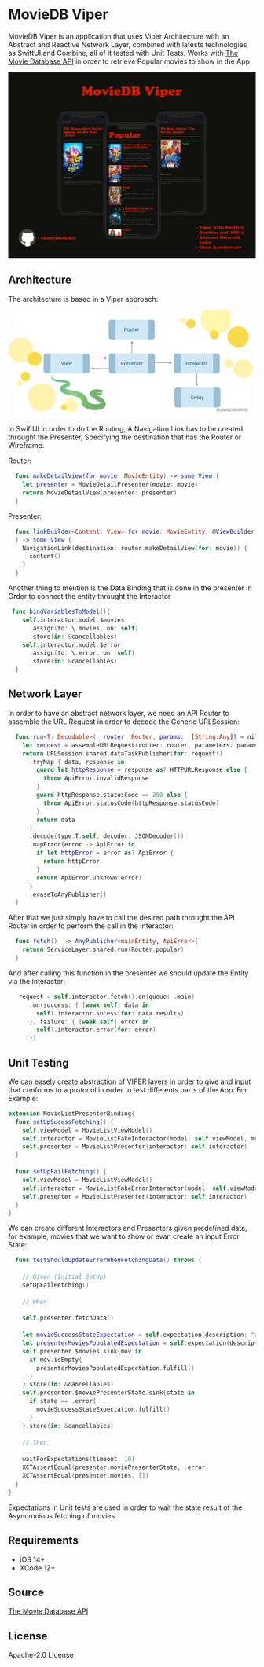 
# MovieDB Viper

MovieDB Viper is an application that  uses Viper Architecture with an Abstract and Reactive Network Layer, combined with latests technologies as SwiftUI and Combine, all of it tested with Unit Tests.
Works with [The Movie Database API](https://developers.themoviedb.org/3) in order to retrieve Popular movies to show in the App.


![App Image](Art/MovieDB-Viper.jpg?)


## Architecture

The architecture is based in a Viper approach:

![Image](Art/VIPER-Diagram.png?)

In SwiftUI in order to do the Routing, A Navigation Link has to be created throught the Presenter, Specifying the destination that has the Router or Wireframe.

Router:
```swift
  func makeDetailView(for movie: MovieEntity) -> some View {
    let presenter = MovieDetailPresenter(movie: movie)
    return MovieDetailView(presenter: presenter)
  }
```

Presenter:
```swift
  func linkBuilder<Content: View>(for movie: MovieEntity, @ViewBuilder content: () -> Content
  ) -> some View {
    NavigationLink(destination: router.makeDetailView(for: movie)) {
      content()
    }
  }

```

Another thing to mention is the Data Binding that is done in the presenter in Order to connect the entity throught the Interactor

```swift
 func bindVariablesToModel(){
    self.interactor.model.$movies
      .assign(to: \.movies, on: self)
      .store(in: &cancellables)
    self.interactor.model.$error
      .assign(to: \.error, on: self)
      .store(in: &cancellables)
  }

```


## Network Layer

In order to have an abstract network layer, we need an API Router to assemble the URL Request in order to decode the Generic URLSession:


```swift
  func run<T: Decodable>(_ router: Router, params:  [String:Any]? = nil) -> AnyPublisher<T, ApiError> {
    let request = assembleURLRequest(router: router, parameters: params)
    return URLSession.shared.dataTaskPublisher(for: request!)
      .tryMap { data, response in
        guard let httpResponse = response as? HTTPURLResponse else {
          throw ApiError.invalidResponse
        }
        guard httpResponse.statusCode == 200 else {
          throw ApiError.statusCode(httpResponse.statusCode)
        }
        return data
      }
      .decode(type:T.self, decoder: JSONDecoder())
      .mapError{error -> ApiError in
        if let httpError = error as? ApiError {
          return httpError
        }
        return ApiError.unknown(error)
      }
      .eraseToAnyPublisher()
  }
```

After that we just simply have to call the desired path throught the API Router in order to perform the call in the Interactor:


```swift
  func fetch()  -> AnyPublisher<mainEntity, ApiError>{
    return ServiceLayer.shared.run(Router.popular)
  }
```

And after calling this function in the presenter we should update the Entity via the Interactor:

```swift
   request = self.interactor.fetch().on(queue: .main)
      .on(success: { [weak self] data in
        self?.interactor.sucess(for: data.results)
      }, failure: { [weak self] error in
        self?.interactor.error(for: error)
      })
```

## Unit Testing

We can easely create abstraction of VIPER layers in order to give and input that conforms to a protocol in order to test differents parts of the App.
For Example:

```swift
extension MovieListPresenterBinding{
  func setUpSucessFetching() {
    self.viewModel = MovieListViewModel()
    self.interactor = MovieListFakeInteractor(model: self.viewModel, movies: testMovies)
    self.presenter = MovieListPresenter(interactor: self.interactor)
  }
  
  func setUpFailFetching() {
    self.viewModel = MovieListViewModel()
    self.interactor = MovieListFakeErrorInteractor(model: self.viewModel)
    self.presenter = MovieListPresenter(interactor: self.interactor)
  }
}
```

We can create different Interactors and Presenters given predefined data, for example, movies that we want to show or evan create an input Error State:

```swift
  func testShouldUpdateErrorWhenFetchingData() throws {
    
    // Given (Initial SetUp)
    setUpFailFetching()
    
    // When
    
    self.presenter.fetchData()
    
    let movieSuccessStateExpectation = self.expectation(description: "waiting to error state")
    let presenterMoviesPopulatedExpectation = self.expectation(description: "empty movies")
    self.presenter.$movies.sink{mov in
      if mov.isEmpty{
        presenterMoviesPopulatedExpectation.fulfill()
      }
    }.store(in: &cancellables)
    self.presenter.$moviePresenterState.sink{state in
      if state == .error{
        movieSuccessStateExpectation.fulfill()
      }
    }.store(in: &cancellables)
    
    // Then
    
    waitForExpectations(timeout: 10)
    XCTAssertEqual(presenter.moviePresenterState, .error)
    XCTAssertEqual(presenter.movies, [])
  }
}
```

Expectations in Unit tests are used in order to wait the state result of the Asyncronious fetching of movies.




## Requirements

- iOS 14+
- XCode 12+


## Source

[The Movie Database API](https://developers.themoviedb.org/3)

## License

Apache-2.0 License
